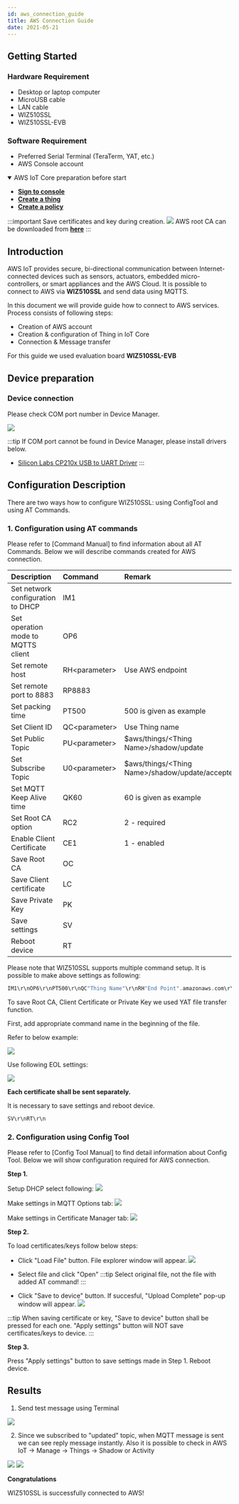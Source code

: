 ```yaml
---
id: aws_connection_guide
title: AWS Connection Guide
date: 2021-05-21
---
```


## Getting Started

### Hardware Requirement
-   Desktop or laptop computer
-   MicroUSB cable
-   LAN cable
-   WIZ510SSL
-   WIZ510SSL-EVB

### Software Requirement

-   Preferred Serial Terminal (TeraTerm, YAT, etc.)
-   AWS Console account

<details open>
<summary> AWS IoT Core preparation before start</summary>

- [**Sign to console**][Link-AWS-Console]
- [**Create a thing**][Link-create-thing]
- [**Create a policy**][Link-create-policy]

:::important
 Save certificates and key during creation.
![](/img/products/wiz510ssl/aws_connection_guide/sdk-attach-policy.png)
AWS root CA can be downloaded from [**here**][link-aws-ca]
:::

</details>

## Introduction

AWS IoT provides secure, bi-directional communication between Internet-connected devices such as sensors, actuators, embedded micro-controllers, or smart appliances and the AWS Cloud.
It is possible to connect to AWS via **WIZ510SSL** and send data using MQTTS.

In this document we will provide guide how to connect to AWS services.
Process consists of following steps:
- Creation of AWS account
- Creation & configuration of Thing in IoT Core
- Connection & Message transfer

For this guide we used evaluation board **WIZ510SSL-EVB**

## Device preparation

### Device connection

Please check COM port number in Device Manager.

![](/img/products/wiz510ssl/aws_connection_guide/DeviceManager.JPG)

:::tip
If COM port cannot be found in Device Manager, please install drivers below.
  - [Silicon Labs CP210x USB to UART Driver]
:::

## Configuration Description

There are two ways how to configure WIZ510SSL: using ConfigTool and using AT Commands.

### 1. Configuration using AT commands

Please refer to [Command Manual] to find information about all AT Commands.
Below we will describe commands created for AWS connection.

|  Description | Command | Remark |
|:--------|:--------|:--------|
| Set network configuration to DHCP | IM1 |  |
| Set operation mode to MQTTS client | OP6 |  |
| Set remote host | RH&lt;parameter&gt; | Use AWS endpoint |
| Set remote port to 8883 | RP8883 |  |
| Set packing time | PT500 | 500 is given as example |
| Set Client ID | QC&lt;parameter&gt; | Use Thing name |
| Set Public Topic| PU&lt;parameter&gt; | $aws/things/&lt;Thing Name&gt;/shadow/update |
| Set Subscribe Topic | U0&lt;parameter&gt; | $aws/things/&lt;Thing Name&gt;/shadow/update/accepted |
| Set MQTT Keep Alive time | QK60 | 60 is given as example |
| Set Root CA option | RC2 | 2 - required |
| Enable Client Certificate | CE1 | 1 - enabled |
| Save Root CA | OC |  |
| Save Client certificate | LC |  |
| Save Private Key | PK |  |
| Save settings | SV |  |
| Reboot device | RT |  |


Please note that WIZ510SSL supports multiple command setup.
It is possible to make above settings as following:
````cpp
IM1\r\nOP6\r\nPT500\r\nQC"Thing Name"\r\nRH"End Point".amazonaws.com\r\nRP8883\r\nPU$aws/things/"Thing Name"/shadow/update\r\nU0$aws/things/"Thing Name"/shadow/update/accepted\r\nQK60\r\nRC2\r\nCE1\r\n
````

To save Root CA, Client Certificate or Private Key we used YAT file transfer function.

First, add appropriate command name in the beginning of the file.

Refer to below example:

![](/img/products/wiz510ssl/aws_connection_guide/certificate_with_command.png)

Use following EOL settings:

![](/img/products/wiz510ssl/aws_connection_guide/yat_settings.png)

**Each certificate shall be sent separately.**

It is necessary to save settings and reboot device.
````cpp
SV\r\nRT\r\n
````

### 2. Configuration using Config Tool

Please refer to [Config Tool Manual] to find detail information about Config Tool.
Below we will show configuration required for AWS connection.

**Step 1.**

Setup DHCP select following:
![](/img/products/wiz510ssl/aws_connection_guide/basic_settings.png)

Make settings in MQTT Options tab:
![](/img/products/wiz510ssl/aws_connection_guide/mqtt_options_settings.png)

Make settings in Certificate Manager tab:
![](/img/products/wiz510ssl/aws_connection_guide/certificate_manager_settings.png)

**Step 2.**

To load certificates/keys follow below steps:

- Click "Load File" button. File explorer window will appear.
![](/img/products/wiz510ssl/aws_connection_guide/certificate_load.png)

- Select file and click "Open"
:::tip
Select original file, not the file with added AT command!
:::

- Click "Save to device" button. If succesful, "Upload Complete" pop-up window will appear.
![](/img/products/wiz510ssl/aws_connection_guide/certificate_saved.png)

:::tip
When saving certificate or key, "Save to device" button shall be pressed for each one.
"Apply settings" button will NOT save certificates/keys to device.
:::

**Step 3.**

Press "Apply settings" button to save settings made in Step 1.
Reboot device.

## Results

1. Send test message using Terminal

![](/img/products/wiz510ssl/aws_connection_guide/pub_message.png)

2. Since we subscribed to "updated" topic, when MQTT message is sent we can see reply message instantly.
Also it is possible to check in AWS IoT -> Manage -> Things -> Shadow or Activity

![](/img/products/wiz510ssl/aws_connection_guide/shadow_state_check.png)
![](/img/products/wiz510ssl/aws_connection_guide/activity_check.png)


**Congratulations**

WIZ510SSL is successfully connected to AWS!

[Link-AWS-Console]: https://aws.amazon.com/ko/console/
[Link-create-thing]: https://docs.aws.amazon.com/iot/latest/developerguide/create-iot-resources.html#create-aws-thing
[Link-create-certi]: https://docs.aws.amazon.com/iot/latest/developerguide/create-device-certificate.html
[Link-create-policy]: https://docs.aws.amazon.com/iot/latest/developerguide/create-iot-resources.html#create-iot-policy
[Link-attach-policy]: https://docs.aws.amazon.com/iot/latest/developerguide/attach-policy-to-certificate.html
[Link-attach-certi]: https://docs.aws.amazon.com/iot/latest/developerguide/attach-cert-thing.html

[Silicon Labs CP210x USB to UART Driver]: https://www.silabs.com/products/development-tools/software/usb-to-uart-bridge-vcp-drivers

[link-aws-ca]: https://docs.aws.amazon.com/iot/latest/developerguide/server-authentication.html#server-authentication-certs